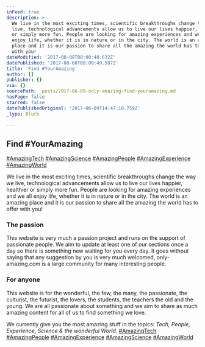 ```yaml
---
inFeed: true
description: >-
  We live in the most exciting times, scientific breakthroughs change the way we
  live, technological advancements allow us to live our lives happier, healthier
  or simply more fun. People are looking for amazing experiences and we all
  enjoy life, whether it is in nature or in the city. The world is an amazing
  place and it is our passion to share all the amazing the world has to offer
  with you!
dateModified: '2017-08-08T08:00:48.632Z'
datePublished: '2017-08-08T08:00:49.587Z'
title: 'Find #YourAmazing'
author: []
publisher: {}
via: {}
sourcePath: _posts/2017-06-09-only-amazing-find-youramazing.md
hasPage: false
starred: false
datePublishedOriginal: '2017-06-09T14:47:18.759Z'
_type: Blurb

---
```

## Find \#YourAmazing
[\#AmazingTech][0]
[\#AmazingScience][1]
[\#AmazingPeople][2]
[\#AmazingExperience][3]
[\#AmazingWorld][4]

We live in the most exciting times, scientific breakthroughs change the way we live, technological advancements allow us to live our lives happier, healthier or simply more fun. People are looking for amazing experiences and we all enjoy life, whether it is in nature or in the city. The world is an amazing place and it is our passion to share all the amazing the world has to offer with you!

### The passion

This website is very much a passion project and runs on the support of passionate people. We aim to update at least one of our sections once a day so there is something new waiting for you every day. It goes without saying that any suggestion by you is very much welcomed, only-amazing.com is a large community for many interesting people.

### For anyone

This website is for the wonderful, the few, the many, the passionate, the culturist, the futurist, the lovers, the students, the teachers the old and the young. We are all passionate about something and we aim to share as much amazing content for all of us to find something we love.

We currently give you the most amazing stuff in the topics: _Tech, People, Experience, Science & the wonderful World._
[\#AmazingTech][0]
[\#AmazingPeople][2]
[\#AmazingExperience][3]
[\#AmazingScience][1]
[\#AmazingWorld][4]

[0]: http://amazingtech.only-amazing.com/
[1]: http://amazingscience.only-amazing.com/
[2]: http://amazingpeople.only-amazing.com/
[3]: http://amazingexperience.only-amazing.com/
[4]: http://amazingworld.only-amazing.com/